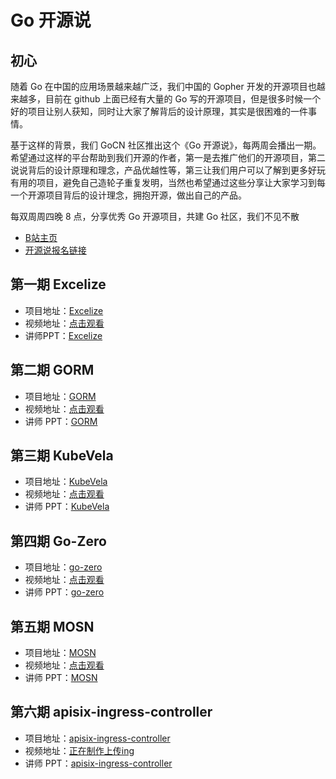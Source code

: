# **Go 开源说**

## 初心
随着 Go 在中国的应用场景越来越广泛，我们中国的 Gopher 开发的开源项目也越来越多，目前在 github 上面已经有大量的 Go 写的开源项目，但是很多时候一个好的项目让别人获知，同时让大家了解背后的设计原理，其实是很困难的一件事情。

基于这样的背景，我们 GoCN 社区推出这个《Go 开源说》，每两周会播出一期。希望通过这样的平台帮助到我们开源的作者，第一是去推广他们的开源项目，第二说说背后的设计原理和理念，产品优越性等，第三让我们用户可以了解到更多好玩有用的项目，避免自己造轮子重复发明，当然也希望通过这些分享让大家学习到每一个开源项目背后的设计理念，拥抱开源，做出自己的产品。

每双周周四晚 8 点，分享优秀 Go 开源项目，共建 Go 社区，我们不见不散

* [B站主页](https://space.bilibili.com/436361287)
* [开源说报名链接](https://wj.qq.com/s2/7795935/28a4)

## 第一期 Excelize

* 项目地址：[Excelize](https://github.com/360EntSecGroup-Skylar/excelize)
* 视频地址：[点击观看](https://www.bilibili.com/video/BV1Xh411Z7s3)
* 讲师PPT：[Excelize](https://github.com/gocn/opentalk/tree/main/PhaseOne_Excelize)

## 第二期 GORM

* 项目地址：[GORM](https://github.com/go-gorm/gorm)
* 视频地址：[点击观看](https://www.bilibili.com/video/BV1ST4y1T7NR)
* 讲师 PPT：[GORM](https://github.com/gocn/opentalk/tree/main/PhaseTwo_GORM)

## 第三期 KubeVela

* 项目地址：[KubeVela](https://github.com/oam-dev/kubevela)
* 视频地址：[点击观看](https://www.bilibili.com/video/BV1Tf4y1k7Ny)
* 讲师 PPT：[KubeVela](https://github.com/gocn/opentalk/tree/main/PhaseThree_KubeVela)

## 第四期 Go-Zero

* 项目地址：[go-zero](https://github.com/tal-tech/go-zero)
* 视频地址：[点击观看](https://www.bilibili.com/video/BV1Jy4y127Xu)
* 讲师 PPT：[go-zero](https://github.com/gocn/opentalk/tree/main/PhaseFour_go-zero)

## 第五期 MOSN

* 项目地址：[MOSN](https://github.com/mosn/mosn)
* 视频地址：[点击观看](https://www.bilibili.com/video/BV1ut4y1z7Lz)
* 讲师 PPT：[MOSN](https://github.com/gocn/opentalk/tree/main/PhaseFive_mosn)

## 第六期 apisix-ingress-controller
* 项目地址：[apisix-ingress-controller](https://github.com/apache/apisix-ingress-controller)
* 视频地址：[正在制作上传ing]()
* 讲师 PPT：[apisix-ingress-controller](https://github.com/gocn/opentalk/tree/main/PhaseSix_ApiSix_ingress)
